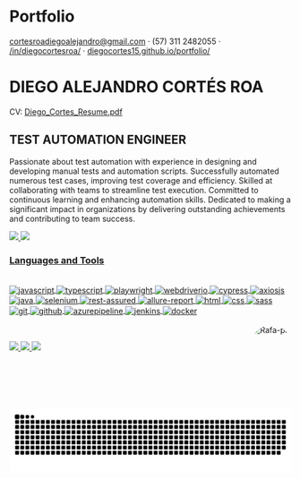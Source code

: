 # Portfolio

cortesroadiegoalejandro@gmail.com  ·  (57) 311 2482055  ·  [/in/diegocortesroa/](https://www.linkedin.com/in/diegocortesroa/) ·  [diegocortes15.github.io/portfolio/](https://diegocortes15.github.io/portfolio/)

# DIEGO ALEJANDRO CORTÉS ROA
CV: [Diego_Cortes_Resume.pdf](https://github.com/Diegocortes15/Diegocortes15/files/12666719/Diego_Cortes_Resume.pdf)

## TEST AUTOMATION ENGINEER
Passionate about test automation with experience in designing and developing manual tests and automation scripts. Successfully automated numerous test cases, improving test coverage and efficiency. Skilled at collaborating with teams to streamline test execution. Committed to continuous learning and enhancing automation skills. Dedicated to making a significant impact in organizations by delivering outstanding achievements and contributing to team success.

<!--
**Diegocortes15/Diegocortes15** is a ✨ _special_ ✨ repository because its `README.md` (this file) appears on your GitHub profile.

Here are some ideas to get you started:

- 🔭 I’m currently working on ...
- 🌱 I’m currently learning ...
- 👯 I’m looking to collaborate on ...
- 🤔 I’m looking for help with ...
- 💬 Ask me about ...
- 📫 How to reach me: ...
- 😄 Pronouns: ...
- ⚡ Fun fact: ...

-->
<a href="https://github.com/Diegocortes15" target="_blank">
 
  <div>
      <img height="180em" src="https://github-readme-stats.vercel.app/api?username=diegocortes15&show_icons=true&theme=radical&include_all_commits=true&count_private=true"/>
      <img height="180em" src="https://github-readme-stats.vercel.app/api/top-langs/?username=diegocortes15&layout=compact&langs_count=7&theme=radical"/>    
  </div>

  <h3 align="left">Languages and Tools</h3>
  <div style="display: inline_block"><br>
    <img align="center" height="40" src="https://cdn.jsdelivr.net/gh/devicons/devicon/icons/javascript/javascript-original.svg" alt="javascript">
    <img align="center" height="40" src="https://github.com/Diegocortes15/Diegocortes15/assets/60171460/99ba2376-4671-4c31-9cfb-4827511cfb88" alt="typescript">
    <img align="center" height="40" src="https://user-images.githubusercontent.com/60171460/197628797-2b34b8b4-de79-431c-b002-79d7fd247dde.svg" alt="playwright">
    <img align="center" height="40" src="https://asset.brandfetch.io/idV7ZoyErg/idTRnjKtRG.png" alt="webdriverio">
    <img align="center" height="40" src="https://user-images.githubusercontent.com/60171460/197628903-2fb455b3-08a5-4524-8f34-6a330e3601c6.svg" alt="cypress">
    <img align="center" height="40" src="https://bestofjs.org/logos/axios.dark.svg" alt="axiosjs">
    <img align="center" height="40" src="https://github.com/Diegocortes15/Diegocortes15/assets/60171460/7d951e37-24cf-43f5-9a3e-b65a3550d76a" alt="java">
    <img align="center" height="40" src="https://user-images.githubusercontent.com/60171460/197627839-5139d580-102f-42a1-848f-fcde014b5e93.svg" alt="selenium">
    <img align="center" height="40" src="https://avatars.githubusercontent.com/u/19369327?s=280&v=4" alt="rest-assured"/>
    <img align="center" height="40" src="https://avatars.githubusercontent.com/u/5879127?s=200&v=4" alt="allure-report">
    <img align="center" height="40" src="https://cdn.jsdelivr.net/gh/devicons/devicon/icons/html5/html5-original.svg" alt="html">
    <img align="center" height="40" src="https://cdn.jsdelivr.net/gh/devicons/devicon/icons/css3/css3-original.svg" alt="css">
    <img align="center" height="40" src="https://cdn.jsdelivr.net/gh/devicons/devicon/icons/sass/sass-original.svg" alt="sass">
    <img align="center" height="40" src="https://github.com/Diegocortes15/Diegocortes15/assets/60171460/c4f87cc5-bb31-4d5a-a052-20ccb96c1234" alt="git">
    <img align="center" height="40" src="https://github.com/Diegocortes15/Diegocortes15/assets/60171460/9f65a3e9-532c-457f-837c-0aa3f1238267" alt="github">
    <img align="center" height="40" src="https://github.com/Diegocortes15/Diegocortes15/assets/60171460/100db76c-af70-478b-a4ee-52091397da07" alt="azurepipeline">
    <img align="center" height="40" src="https://github.com/Diegocortes15/Diegocortes15/assets/60171460/38c59e53-8990-45fd-83da-567e5a2a163b" alt="jenkins">
    <img align="center" height="40" src="https://github.com/Diegocortes15/Diegocortes15/assets/60171460/df5277e5-d655-46bf-a616-4d8054782ba7" alt="docker">
    <br><br>
    <img align="right" alt="Rafa-pic" height="150" style="border-radius:50px;" src="https://user-images.githubusercontent.com/60171460/215353307-e366f881-bb80-45d3-92db-0bb1435dd036.jpg?width=676&height=676">
   
  </div>
</a>  

## 

<div>
  
  <a href="mailto: cortesroadiegoalejandro@gmail.com" target="_blank">
    <img src="https://img.shields.io/badge/Gmail-D14836?style=for-the-badge&logo=gmail&logoColor=white">
  </a>
    
  <a href="https://github.com/Diegocortes15" target="_blank">
    <img src="https://img.shields.io/badge/GitHub-100000?style=for-the-badge&logo=github&logoColor=white">
  </a>
  
  <a href="https://www.linkedin.com/in/diego-alejandro-cort%C3%A9s-roa-3aab85208/" target="_blank">
    <img src="https://img.shields.io/badge/LinkedIn-0077B5?style=for-the-badge&logo=linkedin&logoColor=white">
  </a>
  
</div>

  ![github-contribution-grid-snake](https://raw.githubusercontent.com/platane/snk/output/github-contribution-grid-snake-dark.svg)

